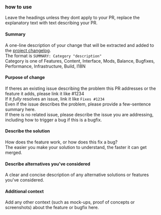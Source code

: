 ### how to use
Leave the headings unless they dont apply to your PR, replace the explanatory text with text describing your PR.

#### Summary
A one-line description of your change that will be extracted and added to the [project changelog](../data/changelog.txt).  
The format is ```SUMMARY: Category "description"```  
Category is one of Features, Content, Interface, Mods, Balance, Bugfixes, Performance, Infrastructure, Build, I18N

#### Purpose of change
If theres an existing issue describing the problem this PR addresses or the feature it adds, please link it like #1234  
If it *fully* resolves an issue, link it like ```Fixes #1234```  
Even if the issue describes the problem, please provide a few-sentence summary here.  
If there is no related issue, please describe the issue you are addressing, including how to trigger a bug if this is a bugfix.

#### Describe the solution
How does the feature work, or how does this fix a bug?  
The easier you make your solution to understand, the faster it can get merged.

#### Describe alternatives you've considered
A clear and concise description of any alternative solutions or features you've considered.

#### Additional context
Add any other context (such as mock-ups, proof of concepts or screenshots) about the feature or bugfix here. 
